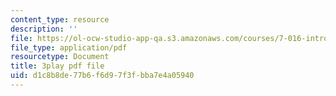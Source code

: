 ```yaml
---
content_type: resource
description: ''
file: https://ol-ocw-studio-app-qa.s3.amazonaws.com/courses/7-016-introductory-biology-fall-2018/d1c8b8de77b6f6d97f3fbba7e4a05940_kVu37T6sB_E.pdf
file_type: application/pdf
resourcetype: Document
title: 3play pdf file
uid: d1c8b8de-77b6-f6d9-7f3f-bba7e4a05940
---
```

